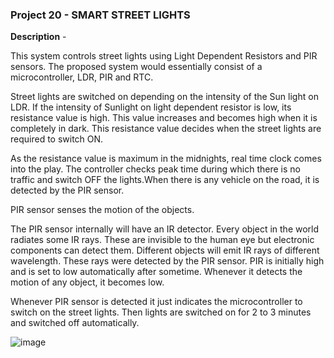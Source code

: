 ### Project 20 - SMART STREET LIGHTS

__Description__ - 

This system controls street lights using Light Dependent Resistors and PIR sensors. The proposed system would essentially consist of a microcontroller, LDR, PIR and RTC.

Street lights are switched on depending on the intensity of the Sun light on LDR. If the intensity of Sunlight on light dependent resistor is low, its resistance value is high. This value increases and becomes high when it is completely in dark. This resistance value decides when the street lights are required to switch ON.

As the resistance value is maximum in the midnights, real time clock comes into the play. The controller checks peak time during which there is no traffic and switch OFF the lights.When there is any vehicle on the road, it is detected by the PIR sensor.

PIR sensor senses the motion of the objects.

The PIR sensor internally will have an IR detector. Every object in the world radiates some IR rays. These are invisible to the human eye but electronic components can detect them. Different objects will emit IR rays of different wavelength. These rays were detected by the PIR sensor. PIR is initially high and is set to low automatically after sometime. Whenever it detects the motion of any object, it becomes low.

Whenever PIR sensor is detected it just indicates the microcontroller to switch on the street lights. Then lights are switched on for 2 to 3 minutes and switched off automatically.

![image](https://www.electronicshub.org/wp-content/uploads/2014/06/Street-Lights-That-Glow-on-Vehicle-Movement-Circuit-Diagram-1024x536.jpg)
